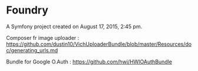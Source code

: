 Foundry
=======

A Symfony project created on August 17, 2015, 2:45 pm.

Composer fr image uploader :
https://github.com/dustin10/VichUploaderBundle/blob/master/Resources/doc/generating_urls.md

Bundle for Google O.Auth : https://github.com/hwi/HWIOAuthBundle
